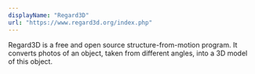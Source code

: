 ```yaml
---
displayName: "Regard3D"
url: "https://www.regard3d.org/index.php"
---
```


Regard3D is a free and open source structure-from-motion program. It converts photos of an object, taken from different angles, into a 3D model of this object.